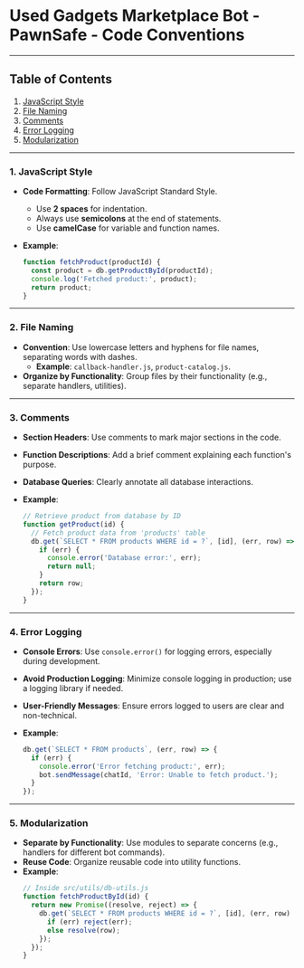 #  Used Gadgets Marketplace Bot - PawnSafe - Code Conventions
---

## Table of Contents
1. [JavaScript Style](#javascript-style)
2. [File Naming](#file-naming)
3. [Comments](#comments)
4. [Error Logging](#error-logging)
5. [Modularization](#modularization)

---

### 1. JavaScript Style

- **Code Formatting**: Follow JavaScript Standard Style.
  - Use **2 spaces** for indentation.
  - Always use **semicolons** at the end of statements.
  - Use **camelCase** for variable and function names.
  
- **Example**:
    ```javascript
    function fetchProduct(productId) {
      const product = db.getProductById(productId);
      console.log('Fetched product:', product);
      return product;
    }
    ```

---

### 2. File Naming

- **Convention**: Use lowercase letters and hyphens for file names, separating words with dashes.
  - **Example**: `callback-handler.js`, `product-catalog.js`.
- **Organize by Functionality**: Group files by their functionality (e.g., separate handlers, utilities).

---

### 3. Comments

- **Section Headers**: Use comments to mark major sections in the code.
- **Function Descriptions**: Add a brief comment explaining each function's purpose.
- **Database Queries**: Clearly annotate all database interactions.

- **Example**:
    ```javascript
    // Retrieve product from database by ID
    function getProduct(id) {
      // Fetch product data from 'products' table
      db.get(`SELECT * FROM products WHERE id = ?`, [id], (err, row) => {
        if (err) {
          console.error('Database error:', err);
          return null;
        }
        return row;
      });
    }
    ```

---

### 4. Error Logging

- **Console Errors**: Use `console.error()` for logging errors, especially during development.
- **Avoid Production Logging**: Minimize console logging in production; use a logging library if needed.
- **User-Friendly Messages**: Ensure errors logged to users are clear and non-technical.

- **Example**:
    ```javascript
    db.get(`SELECT * FROM products`, (err, row) => {
      if (err) {
        console.error('Error fetching product:', err);
        bot.sendMessage(chatId, 'Error: Unable to fetch product.');
      }
    });
    ```

---

### 5. Modularization

- **Separate by Functionality**: Use modules to separate concerns (e.g., handlers for different bot commands).
- **Reuse Code**: Organize reusable code into utility functions.
- **Example**:
  ```javascript
  // Inside src/utils/db-utils.js
  function fetchProductById(id) {
    return new Promise((resolve, reject) => {
      db.get(`SELECT * FROM products WHERE id = ?`, [id], (err, row) => {
        if (err) reject(err);
        else resolve(row);
      });
    });
  }
  ```



